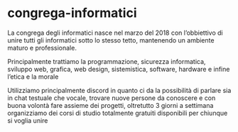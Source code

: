 # congrega-informatici
La congrega degli informatici nasce nel marzo del 2018 con l’obbiettivo di unire tutti  gli informatici sotto lo stesso tetto, mantenendo un ambiente maturo e professionale.

Principalmente trattiamo la programmazione, sicurezza informatica, sviluppo web, grafica, web design, sistemistica, software, hardware e infine l’etica e la morale

Utilizziamo principalmente discord in quanto ci da la possibilità di parlare sia in chat testuale che vocale, trovare nuove persone da conoscere e con buona volontà fare assieme dei progetti, oltretutto 3 giorni a settimana organizziamo dei corsi di studio totalmente gratuiti disponibili per chiunque si voglia unire
